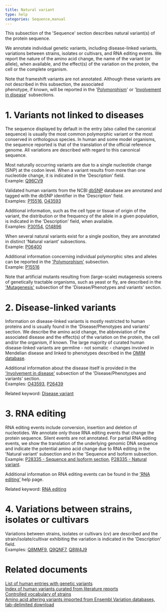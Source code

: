 ```yaml
---
title: Natural variant
type: help
categories: Sequence,manual
---
```


This subsection of the 'Sequence' section describes natural variant(s) of the protein sequence.

We annotate individual genetic variants, including disease-linked variants, variations between strains, isolates or cultivars, and RNA editing events. We report the nature of the amino acid change, the name of the variant (or allele), when available, and the effect(s) of the variation on the protein, the cell or the complete organism.

Note that frameshift variants are not annotated. Although these variants are not described in this subsection, the associated  
phenotype, if known, will be reported in the '[Polymorphism](https://www.uniprot.org/help/polymorphism)' or '[Involvement in disease](https://www.uniprot.org/help/involvement_in_disease)' subsections.

# 1. Variants not linked to diseases

The sequence displayed by default in the entry (also called the canonical sequence) is usually the most common polymorphic variant or the most conserved in orthologous species. In human and some model organisms, the sequence reported is that of the translation of the official reference genome. All variations are described with regard to this canonical sequence.

Most naturally occurring variants are due to a single nucleotide change (SNP) at the codon level. When a variant results from more than one nucleotide change, it is indicated in the 'Description' field.  
Example: [Q96CV9](https://www.uniprot.org/uniprotkb/Q96CV9/entry#disease_variants)

Validated human variants from the NCBI [dbSNP](https://www.ncbi.nlm.nih.gov/snp/) database are annotated and tagged with the dbSNP identifier in the 'Description' field.  
Examples: [P15516](https://www.uniprot.org/uniprotkb/P15516/entry#disease_variants), [O43593](https://www.uniprot.org/uniprotkb/O43593/entry#disease_variants)

Additional information, such as the cell type or tissue of origin of the variant, the distribution or the frequency of the allele in a given population, is indicated in the 'Description' field, when available.  
Examples: [P30154](https://www.uniprot.org/uniprotkb/P30154/entry#disease_variants), [O14896](https://www.uniprot.org/uniprotkb/O14896/entry#disease_variants)

When several natural variants exist for a single position, they are annotated in distinct 'Natural variant' subsections.  
Example: [P06400](https://www.uniprot.org/uniprotkb/P06400/entry#disease_variants)

Additional information concerning individual polymorphic sites and alleles can be reported in the ['Polymorphism'](https://www.uniprot.org/help/polymorphism) subsection.  
Example: [P15516](https://www.uniprot.org/uniprotkb/P15516#sequences)

Note that artificial mutants resulting from (large-scale) mutagenesis screens of genetically tractable organisms, such as yeast or fly, are described in the ['Mutagenesis'](https://www.uniprot.org/help/mutagen) subsection of the 'Disease/Phenotypes and variants' section.

# 2. Disease-linked variants

Information on disease-linked variants is mostly restricted to human proteins and is usually found in the 'Disease/Phenotypes and variants' section. We describe the amino acid change, the abbreviation of the associated disease and the effect(s) of the variation on the protein, the cell and/or the organism, if known. The large majority of curated human disease-linked variants are germline - not somatic - changes involved in Mendelian disease and linked to phenotypes described in the [OMIM database](https://www.omim.org/).

Additional information about the disease itself is provided in the ['Involvement in disease'](https://www.uniprot.org/help/involvement_in_disease) subsection of the 'Disease/Phenotypes and variants' section.  
Examples: [O43593](https://www.uniprot.org/uniprotkb/O43593/entry#disease_variants), [P26439](https://www.uniprot.org/uniprotkb/P26439/entry#disease_variants)

Related keyword: [Disease variant](https://www.uniprot.org/keywords/KW-0225)

# 3. RNA editing

RNA editing events include conversion, insertion and deletion of nucleotides. We annotate only those RNA editing events that change the protein sequence. Silent events are not annotated. For partial RNA editing events, we show the translation of the underlying genomic DNA sequence and indicate the potential amino acid change due to RNA editing in the 'Natural variant' subsection and in the 'Sequence and Isoform subsection.  
Example: [P28335 - Sequence and Isoform section](https://www.uniprot.org/uniprotkb/P28335#sequences), [P28335 - Natural variant](https://www.uniprot.org/uniprotkb/P28335/entry#disease_variants).

Additional information on RNA editing events can be found in the ['RNA editing'](https://www.uniprot.org/help/rna_editing) help page.

Related keyword: [RNA editing](https://www.uniprot.org/keywords/691)

# 4. Variations between strains, isolates or cultivars

Variations between strains, isolates or cultivars (cv) are described and the strain/isolate/cultivar exhibiting the variation is indicated in the 'Description' field.  
Examples: [Q8MMF9](https://www.uniprot.org/uniprotkb/Q8MMF9/entry#phenotypes_variants), [Q9QNF7](https://www.uniprot.org/uniprotkb/Q9QNF7/entry#phenotypes_variants), [Q8W4J9](https://www.uniprot.org/uniprotkb/Q8W4J9/entry#phenotypes_variants)

# Related documents

[List of human entries with genetic variants](https://ftp.uniprot.org/pub/databases/uniprot/current_release/knowledgebase/complete/docs/humpvar.txt)  
[Index of human variants curated from literature reports](https://ftp.uniprot.org/pub/databases/uniprot/current_release/knowledgebase/complete/docs/humsavar)  
[Controlled vocabulary of strains](https://ftp.uniprot.org/pub/databases/uniprot/current_release/knowledgebase/complete/docs/strains.txt)  
[Amino acid altering variants imported from Ensembl Variation databases, tab-delimited download](https://ftp.uniprot.org/pub/databases/uniprot/current_release/knowledgebase/variants/)
